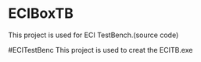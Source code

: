 # ECIBoxTB

This project is used for ECI TestBench.(source code)

#ECITestBenc
This project is used to creat the ECITB.exe
